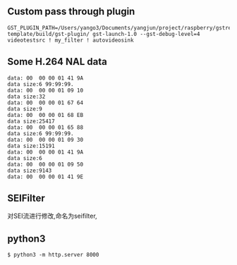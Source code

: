 ## Custom pass through plugin

```shell
GST_PLUGIN_PATH=/Users/yango3/Documents/yangjun/project/raspberry/gstreamer/gst-template/build/gst-plugin/ gst-launch-1.0 --gst-debug-level=4 videotestsrc ! my_filter ! autovideosink
```

## Some H.264 NAL data

```
data: 00  00 00 01 41 9A
data size:6 99:99:99.
data: 00  00 00 01 09 10
data size:32
data: 00  00 00 01 67 64
data size:9
data: 00  00 00 01 68 EB
data size:25417
data: 00  00 00 01 65 88
data size:6 99:99:99.
data: 00  00 00 01 09 30
data size:15191
data: 00  00 00 01 41 9A
data size:6
data: 00  00 00 01 09 50
data size:9143
data: 00  00 00 01 41 9E

```

## SEIFilter
对SEI流进行修改,命名为seifilter,



## python3 

```shell
$ python3 -m http.server 8000

```

